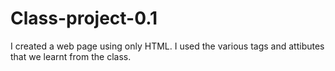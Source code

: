 # Class-project-0.1
I created a web page using only HTML. I used the various tags and attibutes that we learnt from the class.
